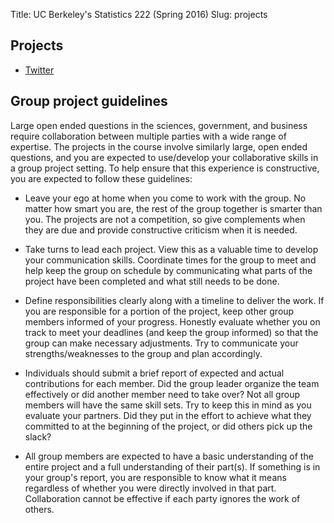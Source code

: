Title: UC Berkeley's Statistics 222 (Spring 2016)
Slug: projects

## Projects

* [Twitter](http://www.jarrodmillman.com/stat222-spring2016/projects/twitter/twitter.pdf)

## Group project guidelines

Large open ended questions in the sciences, government, and business require
collaboration between multiple parties with a wide range of expertise. The
projects in the course involve similarly large, open ended questions, and you
are expected to use/develop your collaborative skills in a group project
setting. To help ensure that this experience is constructive, you are expected
to follow these guidelines:

* Leave your ego at home when you come to work with the group. No matter how
  smart you are, the rest of the group together is smarter than you. The
  projects are not a competition, so give complements when they are due and
  provide constructive criticism when it is needed.

* Take turns to lead each project. View this as a valuable time to develop your
  communication skills.  Coordinate times for the group to meet and help keep
  the group on schedule by communicating what parts of the project have been
  completed and what still needs to be done.

* Define responsibilities clearly along with a timeline to deliver the work. If
  you are responsible for a portion of the project, keep other group members
  informed of your progress. Honestly evaluate whether you on track to meet your
  deadlines (and keep the group informed) so that the group can make necessary
  adjustments. Try to communicate your strengths/weaknesses to the group and plan
  accordingly.

* Individuals should submit a brief report of expected and actual contributions
  for each member. Did the group leader organize the team effectively or did another
  member need to take over? Not all group members will have the same skill sets.
  Try to keep this in mind as you evaluate your partners. Did they put in the effort
  to achieve what they committed to at the beginning of the project, or did others
  pick up the slack?

* All group members are expected to have a basic understanding of the entire project
  and a full understanding of their part(s). If something is in your group's report,
  you are responsible to know what it means regardless of whether you were directly
  involved in that part. Collaboration cannot be effective if each party ignores the
  work of others.
